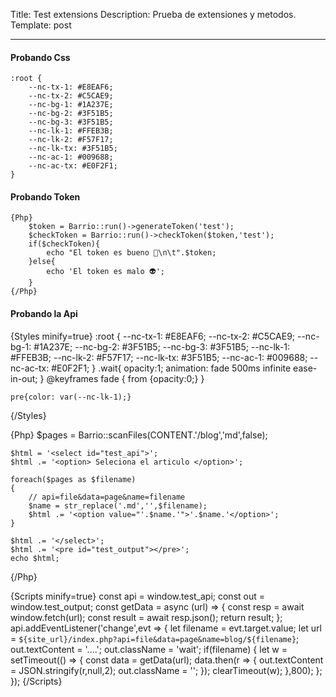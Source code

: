 Title: Test extensions
Description: Prueba de extensiones y metodos.
Template: post

----

#### Probando Css

    :root {
        --nc-tx-1: #E8EAF6;
        --nc-tx-2: #C5CAE9;
        --nc-bg-1: #1A237E;
        --nc-bg-2: #3F51B5;
        --nc-bg-3: #3F51B5;
        --nc-lk-1: #FFEB3B;
        --nc-lk-2: #F57F17;
        --nc-lk-tx: #3F51B5;
        --nc-ac-1: #009688;
        --nc-ac-tx: #E0F2F1;
    }

#### Probando Token

    {Php}
        $token = Barrio::run()->generateToken('test');
        $checkToken = Barrio::run()->checkToken($token,'test');
        if($checkToken){
            echo "El token es bueno 🐲\n\t".$token;
        }else{
            echo 'El token es malo 👽';
        }   
    {/Php}


#### Probando la Api




{Styles minify=true}
    :root {
        --nc-tx-1: #E8EAF6;
        --nc-tx-2: #C5CAE9;
        --nc-bg-1: #1A237E;
        --nc-bg-2: #3F51B5;
        --nc-bg-3: #3F51B5;
        --nc-lk-1: #FFEB3B;
        --nc-lk-2: #F57F17;
        --nc-lk-tx: #3F51B5;
        --nc-ac-1: #009688;
        --nc-ac-tx: #E0F2F1;
    }
    .wait{
        opacity:1;
        animation: fade 500ms infinite ease-in-out;
    }
    @keyframes fade {
        from {opacity:0;}
    }

    pre{color: var(--nc-lk-1);}

{/Styles}



{Php}
    $pages = Barrio::scanFiles(CONTENT.'/blog','md',false);

    $html = '<select id="test_api">';
    $html .= '<option> Seleciona el articulo </option>';

    foreach($pages as $filename)
    {   
        // api=file&data=page&name=filename
        $name = str_replace('.md','',$filename);
        $html .= '<option value="'.$name.'">'.$name.'</option>';
    }

    $html .= '</select>';
    $html .= '<pre id="test_output"></pre>';
    echo $html;
{/Php}


{Scripts minify=true}
    const api = window.test_api;
    const out = window.test_output;
    const getData = async (url) => {
        const resp = await window.fetch(url);
        const result = await resp.json();
        return result;
    };
    api.addEventListener('change',evt => {
        let filename = evt.target.value;
        let url = `${site_url}/index.php?api=file&data=page&name=blog/${filename}`;
        out.textContent = '....';
        out.className = 'wait';
        if(filename) { 
            let w = setTimeout(() => {
                const data = getData(url);
                data.then(r => {
                    out.textContent = JSON.stringify(r,null,2);
                    out.className = '';
                });
                clearTimeout(w);
            },800);
        };
    });
{/Scripts}
